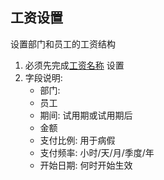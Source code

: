 ## 工资设置

设置部门和员工的工资结构

1. 必须先完成[工资名称](PayrollItem.md) 设置
2. 字段说明:
   - 部门: 
   - 员工
   - 期间: 试用期或试用期后
   - 金额
   - 支付比例: 用于病假
   - 支付频率:  小时/天/月/季度/年
   - 开始日期: 何时开始生效

